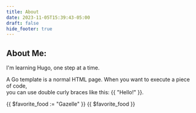 ```yaml
---
title: About
date: 2023-11-05T15:39:43-05:00
draft: false
hide_footer: true
---
```


<h2>About Me:</h2>
I'm learning Hugo, one step at a time.
<p>A Go template is a normal HTML page. When you want to execute a piece of code,<br />you can use double curly braces like this: {{ "Hello!" }}.</p>

<!-- Sometimes you'll want to set a variable globally in your config.toml. 
Hugo has already initalized a title in your config.toml. You can access
a variable from your global config with site. For example: -->

<title>{{ .Params.title }} | {{ .Site.title }}</title>

{{ $favorite_food := "Gazelle" }}
{{ $favorite_food }}
